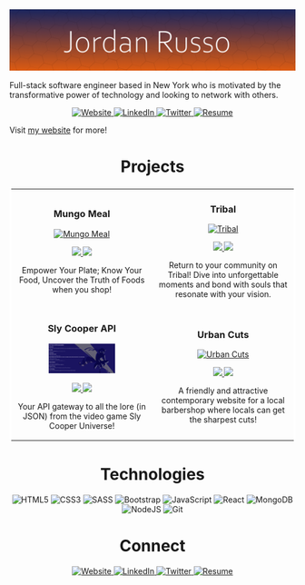 <picture>
  <img src="images/githubReadMeBannerv2.png" alt="banner">
</picture>

<p align="left">Full-stack software engineer based in New York who is motivated by the transformative power of technology and looking to network with others.</h3>

<p align="center">
  <a href="https://www.jordanrusso.xyz/dev" target="_blank">
    <img src="https://img.shields.io/static/v1?label=&message=WEBSITE&color=e95e0d&style=plastic&logo=fontawesome&labelColor=333333" alt="Website"/>
  </a>
  <a href="https://www.linkedin.com/in/jordan-russo-320396228/" target="_blank">
    <img src="https://img.shields.io/static/v1?label=&message=LINKED-IN&color=61dafb&style=plastic&logo=linkedin&labelColor=333333" alt="LinkedIn"/>
  </a>
  <a href="https://twitter.com/jordanrusso__" target="_blank">
    <img src="https://img.shields.io/static/v1?label=&message=TWITTER&color=61dafb&style=plastic&logo=twitter&labelColor=333333" alt="Twitter"/>
  </a>
  <a href="#" target="_blank">
    <img src="https://img.shields.io/static/v1?label=&message=RESUME&color=e95e0d&style=plastic&logo=docusign&labelColor=333333" alt="Resume"/>
  </a>
</p>

<p>Visit <a href="https://www.jordanrusso.xyz/dev">my website</a> for more!</p>


<h1 align="center">Projects</h1>
<!-- Project Table Start -->
<table align="center" bordercolor="#fff">
  <!-- First Row -->
  <tr align="center">
    <td width="50%">
      <h3 align="center">Mungo Meal</h3>
      <a target="_blank" href="https://mungo-meal.onrender.com/" align="center">
          <img src="images/mungomeal.gif" width="50%" alt="Mungo Meal"/>
      </a>
      <br />
      <p align="center">      
        <a href="https://github.com/Jordan-Russo/mungo-meal" target="_blank">
          <img src="https://img.shields.io/static/v1?label=&message=REPO&color=e95e0d&style=plastic&logo=github&labelColor=333333"/>
        </a>  
        <a href="https://mungo-meal.onrender.com/" target="_blank">
          <img src="https://img.shields.io/static/v1?label=&message=WEBSITE&color=61dafb&style=plastic&logo=wordpress&labelColor=333333"/>
        </a>
      </p>
      <p>Empower Your Plate; Know Your Food, Uncover the Truth of Foods when you shop!</p>
    </td>
    <td width="50%">
      <h3 align="center">Tribal</h3>
      <a target="_blank" href="https://tribal-pvj0.onrender.com" align="center">
          <img src="images/tribalAnimation.gif" width="50%" alt="Tribal"/>
      </a>
      <br />
      <p align="center">      
        <a href="https://github.com/Jordan-Russo/tribal" target="_blank">
          <img src="https://img.shields.io/static/v1?label=&message=REPO&color=e95e0d&style=plastic&logo=github&labelColor=333333"/>
        </a>  
        <a href="https://tribal-pvj0.onrender.com" target="_blank">
          <img src="https://img.shields.io/static/v1?label=&message=WEBSITE&color=61dafb&style=plastic&logo=wordpress&labelColor=333333"/>
        </a>
      </p>
      <p>Return to your community on Tribal! Dive into unforgettable moments and bond with souls that resonate with your vision.</p>
    </td>
  </tr>
  <!-- second row -->
  <tr align="center">
    <td width="50%">
      <h3 align="center">Sly Cooper API</h3>
      <a target="_blank" href="https://slyapi.onrender.com/" align="center">
          <img src="images/slycooperapi.png" width="50%" alt="Tribal"/>
      </a>
      <br />
      <p align="center">      
        <a href="https://github.com/Jordan-Russo/sly-cooper-api" target="_blank">
          <img src="https://img.shields.io/static/v1?label=&message=REPO&color=e95e0d&style=plastic&logo=github&labelColor=333333"/>
        </a>  
        <a href="https://slyapi.onrender.com/" target="_blank">
          <img src="https://img.shields.io/static/v1?label=&message=WEBSITE&color=61dafb&style=plastic&logo=wordpress&labelColor=333333"/>
        </a>
      </p>
      <p>Your API gateway to all the lore (in JSON) from the video game Sly Cooper Universe!</p>
    </td>
    <td width="50%">
      <h3 align="center">Urban Cuts</h3>
      <a target="_blank" href="https://jordan-russo.github.io/urban-cuts/" align="center">
          <img src="images/urbancuts.gif" width="50%" alt="Urban Cuts"/>
      </a>
      <br />
      <p align="center">      
        <a href="https://github.com/Jordan-Russo/urban-cuts" target="_blank">
          <img src="https://img.shields.io/static/v1?label=&message=REPO&color=e95e0d&style=plastic&logo=github&labelColor=333333"/>
        </a>  
        <a href="https://jordan-russo.github.io/urban-cuts/" target="_blank">
          <img src="https://img.shields.io/static/v1?label=&message=WEBSITE&color=61dafb&style=plastic&logo=wordpress&labelColor=333333"/>
        </a>
      </p>
      <p>A friendly and attractive contemporary website for a local barbershop where locals can get the sharpest cuts!</p>
    </td>
  </tr>
</table>
<!-- Table End -->

<h1 align="center">Technologies</h1>
<p align="center">
  <picture><img src="https://img.shields.io/static/v1?label=&message=HTML&color=285700&style=plastic&logo=html5&labelColor=333333" alt="HTML5"/></picture>
  <picture><img src="https://img.shields.io/static/v1?label=&message=CSS&color=66cc00&style=plastic&logo=css3&labelColor=333333" alt="CSS3"/></picture>
  <picture><img src="https://img.shields.io/static/v1?label=&message=SASS&color=285700&style=plastic&logo=sass&labelColor=333333" alt="SASS"/></picture>
  <picture><img src="https://img.shields.io/static/v1?label=&message=BOOTSTRAP&color=66cc00&style=plastic&logo=bootstrap&labelColor=333333" alt="Bootstrap"/></picture>
  <picture><img src="https://img.shields.io/static/v1?label=&message=JAVASCRIPT&color=285700&style=plastic&logo=javascript&labelColor=333333" alt="JavaScript"/></picture>
  <picture><img src="https://img.shields.io/static/v1?label=&message=REACT&color=66cc00&style=plastic&logo=react&labelColor=333333" alt="React"/></picture>
  <picture><img src="https://img.shields.io/static/v1?label=&message=MONGO-DB&color=285700&style=plastic&logo=mongodb&labelColor=333333" alt="MongoDB"/></picture>
  <picture><img src="https://img.shields.io/static/v1?label=&message=NODE-JS&color=66cc00&style=plastic&logo=nodedotjs&labelColor=333333" alt="NodeJS"/></picture>
  <picture><img src="https://img.shields.io/static/v1?label=&message=GIT&color=285700&style=plastic&logo=git&labelColor=333333" alt="Git"/></picture>
</p>

<h1 align="center">Connect</h1>
<p align="center">
  <a href="https://www.jordanrusso.xyz/dev" target="_blank">
    <img src="https://img.shields.io/static/v1?label=&message=WEBSITE&color=e95e0d&style=plastic&logo=fontawesome&labelColor=333333" alt="Website"/>
  </a>
  <a href="https://www.linkedin.com/in/jordan-russo-320396228/" target="_blank">
    <img src="https://img.shields.io/static/v1?label=&message=LINKED-IN&color=61dafb&style=plastic&logo=linkedin&labelColor=333333" alt="LinkedIn"/>
  </a>
  <a href="https://twitter.com/jordanrusso__" target="_blank">
    <img src="https://img.shields.io/static/v1?label=&message=TWITTER&color=61dafb&style=plastic&logo=twitter&labelColor=333333" alt="Twitter"/>
  </a>
  <a href="#" target="_blank">
    <img src="https://img.shields.io/static/v1?label=&message=RESUME&color=e95e0d&style=plastic&logo=docusign&labelColor=333333" alt="Resume"/>
  </a>
</p>
